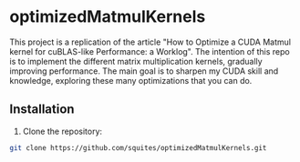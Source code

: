 # optimizedMatmulKernels
This project is a replication of the article "How to Optimize a CUDA Matmul kernel for cuBLAS-like Performance: a Worklog". The intention of this repo is to implement the different matrix multiplication kernels, gradually improving performance. The main goal is to sharpen my CUDA skill and knowledge, exploring these many optimizations that you can do.

## Installation
1. Clone the repository:
```bash
git clone https://github.com/squites/optimizedMatmulKernels.git
```
